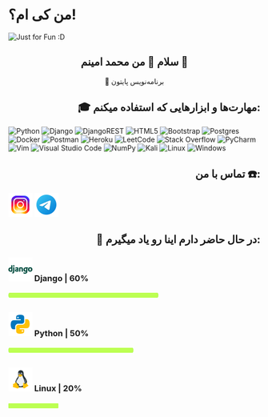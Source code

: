 # من کی ام؟!

<img src="https://user-images.githubusercontent.com/112483091/187425702-72de783a-c79b-4c42-949b-46f78778d95a.svg" alt="Just for Fun :D">

<h2 align="center">سلام 👋 من محمد امینم 🤖</h2>
<p align="center">🐍 برنامه‌نویس پایتون</p>

<h2 align="right">🎓 مهارت‌ها و ابزارهایی که استفاده میکنم:</h2>

![Python](https://img.shields.io/badge/python-3670A0?style=for-the-badge&logo=python&logoColor=ffdd54) ![Django](https://img.shields.io/badge/django-%23092E20.svg?style=for-the-badge&logo=django&logoColor=white) ![DjangoREST](https://img.shields.io/badge/DJANGO-REST-ff1709?style=for-the-badge&logo=django&logoColor=white&color=ff1709&labelColor=gray) ![HTML5](https://img.shields.io/badge/html5-%23E34F26.svg?style=for-the-badge&logo=html5&logoColor=white) ![Bootstrap](https://img.shields.io/badge/bootstrap-%23563D7C.svg?style=for-the-badge&logo=bootstrap&logoColor=white) ![Postgres](https://img.shields.io/badge/postgres-%23316192.svg?style=for-the-badge&logo=postgresql&logoColor=white)  ![Docker](https://img.shields.io/badge/docker-%230db7ed.svg?style=for-the-badge&logo=docker&logoColor=white) ![Postman](https://img.shields.io/badge/Postman-FF6C37?style=for-the-badge&logo=postman&logoColor=white)  ![Heroku](https://img.shields.io/badge/heroku-%23430098.svg?style=for-the-badge&logo=heroku&logoColor=white) ![LeetCode](https://img.shields.io/badge/LeetCode-000000?style=for-the-badge&logo=LeetCode&logoColor=#d16c06) ![Stack Overflow](https://img.shields.io/badge/-Stackoverflow-FE7A16?style=for-the-badge&logo=stack-overflow&logoColor=white)     ![PyCharm](https://img.shields.io/badge/pycharm-143?style=for-the-badge&logo=pycharm&logoColor=black&color=black&labelColor=green) ![Vim](https://img.shields.io/badge/VIM-%2311AB00.svg?style=for-the-badge&logo=vim&logoColor=white) ![Visual Studio Code](https://img.shields.io/badge/Visual%20Studio%20Code-0078d7.svg?style=for-the-badge&logo=visual-studio-code&logoColor=white)   ![NumPy](https://img.shields.io/badge/numpy-%23013243.svg?style=for-the-badge&logo=numpy&logoColor=white) ![Kali](https://img.shields.io/badge/Kali-268BEE?style=for-the-badge&logo=kalilinux&logoColor=white) ![Linux](https://img.shields.io/badge/Linux-FCC624?style=for-the-badge&logo=linux&logoColor=black) ![Windows](https://img.shields.io/badge/Windows-0078D6?style=for-the-badge&logo=windows&logoColor=white)

<h2 align="right">تماس با من ☎️:</h2>

<a href="https://www.instagram.com/Muhammadaminforouzany" align="right"><img src="https://github.com/aminm08/aminm08/blob/main/image/icons8-instagram-48.png"></a> <a href="" align="right"><img src="https://github.com/aminm08/aminm08/blob/main/image/icons8-telegram-app-48.png"></a>

<h2 align="right">🌱 در حال حاضر دارم اینا رو یاد میگیرم:</h2>
<h3 aligh="left"><img src="https://github.com/aminm08/aminm08/blob/main/image/icons8-django-48.png"> Django | 60%</h3><img src="https://github.com/imrrobaat/imrrobaat/blob/main/image/bar.png?raw=true" height="16px" width="300px">
<h3 aligh="left"><img src="https://github.com/aminm08/aminm08/blob/main/image/icons8-python-48.png"> Python | 50%</h3><img src="https://github.com/imrrobaat/imrrobaat/blob/main/image/bar.png?raw=true" height="16px" width="250px">
<h3 aligh="left"><img src="https://github.com/aminm08/aminm08/blob/main/image/icons8-linux-48.png"> Linux | 20%</h3><img src="https://github.com/imrrobaat/imrrobaat/blob/main/image/bar.png?raw=true" height="16px" width="100px">

<!-- <h2 align="right">🌞 الان مشغول این کارهام:</h2> 
<h4 align="right">⭐️ بالا بردن مهارت حل سوال و طراحی الگوریتم</h4> -->

